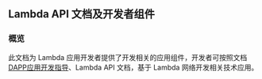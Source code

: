 ## Lambda API 文档及开发者组件 

### 概览 

此文档为 Lambda 应用开发者提供了开发相关的应用组件，开发者可按照文档 [DAPP应用开发指导](DApp-Develop-Guide.md)、Lambda API 文档，基于 Lambda 网络开发相关技术应用。